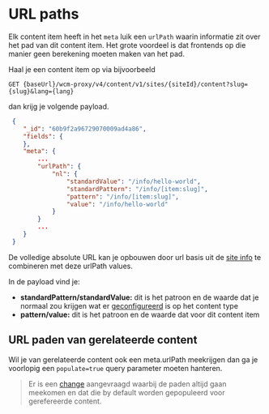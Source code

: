 # URL paths
Elk content item heeft in het `meta` luik een `urlPath` waarin informatie zit over het pad van dit content item. Het grote voordeel is dat frontends op die manier geen berekening moeten maken van het pad. 

Haal je een content item op via bijvoorbeeld

```shell
GET {baseUrl}/wcm-proxy/v4/content/v1/sites/{siteId}/content?slug={slug}&lang={lang}
```

dan krijg je volgende payload. 

```json
 {
    "_id": "60b9f2a96729070009ad4a86",
    "fields": {
    },
    "meta": {
        ...
        "urlPath": {
            "nl": {
                "standardValue": "/info/hello-world",
                "standardPattern": "/info/[item:slug]",
                "pattern": "/info/[item:slug]",
                "value": "/info/hello-world"
            }
        }
        ...
    }
 }
```

De volledige absolute URL kan je opbouwen door url basis uit de [site info](/wcmv4/content/site) te combineren met deze urlPath values.

In de payload vind je:

* **standardPattern/standardValue:** dit is het patroon en de  waarde dat je normaal zou krijgen wat er [geconfigureerd](/redactie/content/inrichten-navigatie) is op het content type
* **pattern/value:** dit is het patroon en de waarde dat voor dit content item

## URL paden van gerelateerde content
Wil je van gerelateerde content ook een meta.urlPath meekrijgen dan ga je voorlopig een `populate=true` query parameter moeten hanteren. 

> Er is een [change](https://jira.antwerpen.be/browse/RED-1718) aangevraagd waarbij de paden altijd gaan meekomen en dat die by default worden gepopuleerd voor gerefereerde content. 
